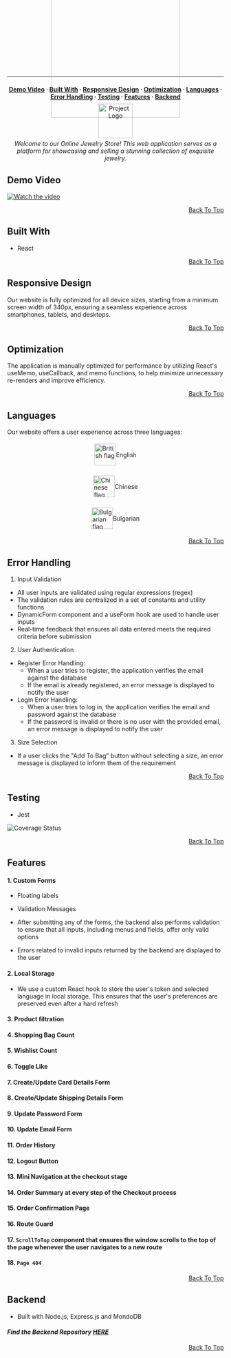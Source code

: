 <a name="js-gems"></a>

<p align="center" class="margin-left-custom" style="display: flex; flex-direction: column; align-items: center; justify-content: center; height: 100px;">
  &nbsp;&nbsp;&nbsp;&nbsp;&nbsp;&nbsp;&nbsp;&nbsp;&nbsp;&nbsp;&nbsp;&nbsp;&nbsp;&nbsp;&nbsp;&nbsp;&nbsp;&nbsp;&nbsp;&nbsp;&nbsp;&nbsp;&nbsp;&nbsp;&nbsp;&nbsp;<img src="https://res.cloudinary.com/deztgvefu/image/upload/v1724933359/forget-me-not-collection/miniImages/Screenshot_2024-08-29_at_15.08.13_ycwzhl.png" alt="Project Logo" width="300">
</p>


---

<a name="built-with"></a>
<a name="error-handling"></a>


<h4 align="center">
  <a href="#demo-video">Demo Video</a> ·
  <a href="#built-with">Built With</a> ·
  <a href="#responsive-design">Responsive Design</a> ·
  <a href="#optimization">Optimization</a> ·
  <a href="#languages">Languages</a> ·
  <a href="#error-handling">Error Handling</a> ·
  <a href="#testing">Testing</a> ·
  <a href="#features">Features</a> ·
  <a href="#backend">Backend</a> 
</h4>

<p align="center" style="display: flex; flex-direction: column; align-items: center; justify-content: center; height: 60px;">
  <img src="https://res.cloudinary.com/deztgvefu/image/upload/v1725543807/forget-me-not-collection/miniImages/pngtree-sweet-pink-ribbon-png-image_13127280_cfwfwv.png" alt="Project Logo" width="80">
</p>

<p align="center"><i>Welcome to our Online Jewelry Store! This web application serves as a platform for showcasing and selling a stunning collection of exquisite jewelry.</i></p>

## Demo Video

[![Watch the video](https://img.youtube.com/vi/MBGi5NiVf_8/maxresdefault.jpg)](https://www.youtube.com/watch?v=MBGi5NiVf_8)

<p align="right" dir="auto"><a href="#js-gems">Back To Top</a></p>

## Built With
- React

<p align="right" dir="auto"><a href="#js-gems">Back To Top</a></p>

## Responsive Design
Our website is fully optimized for all device sizes, starting from a minimum screen width of 340px, ensuring a seamless experience across smartphones, tablets, and desktops.

<p align="right" dir="auto"><a href="#js-gems">Back To Top</a></p>

## Optimization
The application is manually optimized for performance by utilizing React's useMemo, useCallback, and memo functions, to help minimize unnecessary re-renders and improve efficiency.

<p align="right" dir="auto"><a href="#js-gems">Back To Top</a></p>

## Languages
Our website offers a user experience across three languages:

<p style="display: flex; align-items: center; justify-content: center; height: 60px;">
<img src="https://res.cloudinary.com/deztgvefu/image/upload/v1726300303/forget-me-not-collection/miniImages/british_1_mrryno.png" alt="British flag" width="50"> 
<span>English</span>
</p>
<p style="display: flex; align-items: center; justify-content: center; height: 60px;">
<img src="https://res.cloudinary.com/deztgvefu/image/upload/v1726300299/forget-me-not-collection/miniImages/chinese_1_infllx.png" alt="Chinese flag" width="50"> 
<span>Chinese</span>
</p>
<p style="display: flex; align-items: center; justify-content: center; height: 60px;">
<img src="https://res.cloudinary.com/deztgvefu/image/upload/v1726300300/forget-me-not-collection/miniImages/bulgarian_1_asspdw.png" alt="Bulgarian flag" width="50"> 
<span>Bulgarian</span>
</p>

<p align="right" dir="auto"><a href="#js-gems">Back To Top</a></p>

## Error Handling
1. Input Validation
- All user inputs are validated using regular expressions (regex)
- The validation rules are centralized in a set of constants and utility functions
- DynamicForm component and a useForm hook are used to handle user inputs
- Real-time feedback that ensures all data entered meets the required criteria before submission

2. User Authentication
- Register Error Handling:
  - When a user tries to register, the application verifies the email against the database
  - If the email is already registered, an error message is displayed to notify the user
- Login Error Handling:
  - When a user tries to log in, the application verifies the email and password against the database
  - If the password is invalid or there is no user with the provided email, an error message is displayed to notify the user

3. Size Selection
- If a user clicks the "Add To Bag" button without selecting a size, an error message is displayed to inform them of the requirement

<p align="right" dir="auto"><a href="#js-gems">Back To Top</a></p>

## Testing
- Jest

![Coverage Status](https://img.shields.io/badge/coverage-81%25-brightgreen.svg)

<p align="right" dir="auto"><a href="#js-gems">Back To Top</a></p>

## Features
#### 1. Custom Forms
   
- Floating labels
  
- Validation Messages
  
- After submitting any of the forms, the backend also performs validation to ensure that all inputs, including menus and fields, offer only valid options
  
- Errors related to invalid inputs returned by the backend are displayed to the user

#### 2. Local Storage
- We use a custom React hook to store the user's token and selected language in local storage. This ensures that the user's preferences are preserved even after a hard refresh

#### 3. Product filtration 

#### 4. Shopping Bag Count

#### 5. Wishlist Count

#### 6. Toggle Like

#### 7. Create/Update Card Details Form

#### 8. Create/Update Shipping Details Form

#### 9. Update Password Form

#### 10. Update Email Form

#### 11. Order History 

#### 12. Logout Button

#### 13. Mini Navigation at the checkout stage

#### 14. Order Summary at every step of the Checkout process

#### 15. Order Confirmation Page

#### 16. Route Guard 

#### 17. `ScrollToTop` component that ensures the window scrolls to the top of the page whenever the user navigates to a new route

#### 18. `Page 404` 
  
<p align="right" dir="auto"><a href="#js-gems">Back To Top</a></p>

## Backend
- Built with Node.js, Express.js and MondoDB

#### *Find the Backend Repository [**HERE**](https://github.com/BeatrisIlieve/mern-gems-backend/tree/main)*

<p align="right" dir="auto"><a href="#js-gems">Back To Top</a></p>
